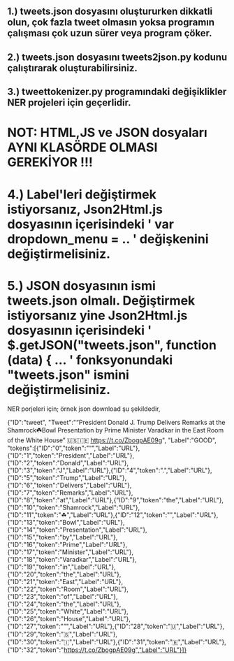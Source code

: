## 1.) tweets.json dosyasını oluştururken dikkatli olun, çok fazla tweet olmasın yoksa programın çalışması çok uzun sürer veya program çöker.
## 2.) tweets.json dosyasını tweets2json.py kodunu çalıştırarak oluşturabilirsiniz.
## 3.) tweettokenizer.py programındaki değişiklikler NER projeleri için geçerlidir.

# NOT: HTML,JS ve JSON dosyaları AYNI KLASÖRDE OLMASI GEREKİYOR !!!

# 4.) Label'leri değiştirmek istiyorsanız, Json2Html.js dosyasının içerisindeki ' var dropdown_menu = .. ' değişkenini değiştirmelisiniz.
# 5.) JSON dosyasının ismi tweets.json olmalı. Değiştirmek istiyorsanız yine Json2Html.js dosyasının içerisindeki ' $.getJSON("tweets.json", function (data) {  ... ' fonksyonundaki "tweets.json" ismini değiştirmelisiniz.

NER porjeleri için;
  örnek json download şu şekildedir,
  
 {"ID":"tweet",
 "Tweet":"“President Donald J. Trump Delivers Remarks at the Shamrock☘️Bowl Presentation by Prime Minister Varadkar in the East Room of the White House” 🇺🇸🇮🇪 https://t.co/ZbogpAE09g",
 "Label":"GOOD",
 "tokens":[{"ID":"0","token":"“","Label":"URL"},{"ID":"1","token":"President","Label":"URL"},{"ID":"2","token":"Donald","Label":"URL"},{"ID":"3","token":"J","Label":"URL"},{"ID":"4","token":".","Label":"URL"},{"ID":"5","token":"Trump","Label":"URL"},{"ID":"6","token":"Delivers","Label":"URL"},{"ID":"7","token":"Remarks","Label":"URL"},{"ID":"8","token":"at","Label":"URL"},{"ID":"9","token":"the","Label":"URL"},{"ID":"10","token":"Shamrock","Label":"URL"},{"ID":"11","token":"☘","Label":"URL"},{"ID":"12","token":"️","Label":"URL"},{"ID":"13","token":"Bowl","Label":"URL"},{"ID":"14","token":"Presentation","Label":"URL"},{"ID":"15","token":"by","Label":"URL"},{"ID":"16","token":"Prime","Label":"URL"},{"ID":"17","token":"Minister","Label":"URL"},{"ID":"18","token":"Varadkar","Label":"URL"},{"ID":"19","token":"in","Label":"URL"},{"ID":"20","token":"the","Label":"URL"},{"ID":"21","token":"East","Label":"URL"},{"ID":"22","token":"Room","Label":"URL"},{"ID":"23","token":"of","Label":"URL"},{"ID":"24","token":"the","Label":"URL"},{"ID":"25","token":"White","Label":"URL"},{"ID":"26","token":"House","Label":"URL"},{"ID":"27","token":"”","Label":"URL"},{"ID":"28","token":"🇺","Label":"URL"},{"ID":"29","token":"🇸","Label":"URL"},{"ID":"30","token":"🇮","Label":"URL"},{"ID":"31","token":"🇪","Label":"URL"},{"ID":"32","token":"https://t.co/ZbogpAE09g","Label":"URL"}]}
